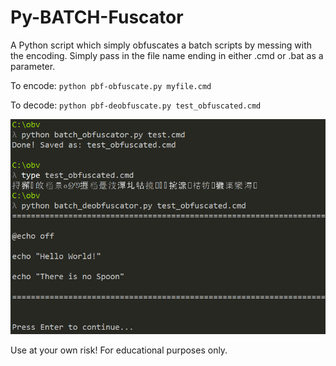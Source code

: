 # Py-BATCH-Fuscator
A Python script which simply obfuscates a batch scripts by messing with the encoding. Simply pass in the file name ending in either .cmd or .bat as a parameter. 

To encode:
`python pbf-obfuscate.py myfile.cmd`

To decode:
`python pbf-deobfuscate.py test_obfuscated.cmd`

![example image](https://raw.githubusercontent.com/bobby-tablez/Py-BATCH-Fuscator/main/py-BATCH-Fuscator.png?raw=true)

Use at your own risk! For educational purposes only.
